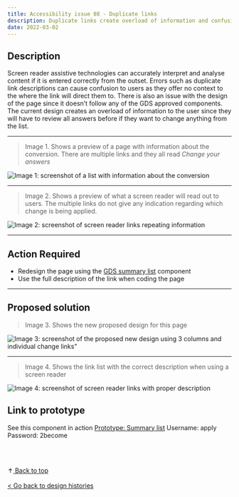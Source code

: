 ```yaml
---
title: Accessibility issue 08 - Duplicate links 
description: Duplicate links create overload of information and confusion for people who use screen readers. 
date: 2022-03-02
---
```

## Description
Screen reader assistive technologies can accurately interpret and analyse content if it is entered correctly from the outset.  Errors such as duplicate link descriptions can cause confusion to users as they offer no context to the where the link will direct them to.
There is also an issue with the design of the page since it doesn’t follow any of the GDS approved components. The current design creates an overload of information to the user since they will have to review all answers before if they want to change anything from the list. 

---

> Image 1. Shows a preview of a page with information about the conversion. There are multiple links and they all read _Change your answers_

![Image 1: screenshot of a list with information about the conversion](/images/a2become/links/01-links.jpg "Image 1: screenshot of a list with information about the conversion")

---

> Image 2. Shows a preview of what a screen reader will read out to users. The multiple links do not give any indication regarding which change is being applied.

![Image 2: screenshot of screen reader links repeating information](/images/a2become/links/02-links.png "Image 2: screenshot of screen reader links repeating information")

---

## Action Required 
- Redesign the page using the [GDS summary list](https://design-system.service.gov.uk/components/summary-list/) component 
- Use the full description of the link when coding the page 

---

## Proposed solution
> Image 3. Shows the new proposed design for this page

![Image 3: screenshot of the proposed new design using 3 columns and individual change links"](/images/a2become/links/03-links.png "Image 3: screenshot of the proposed new design using 3 columns and individual change links")

---

> Image 4. Shows the link list with the correct description when using a screen reader

![Image 4: screenshot of screen reader links with proper description](/images/a2become/links/04-links.png "Image 4: screenshot of screen reader links with proper description")

## Link to prototype
See this component in action
[Prototype: Summary list](https://escorci-apply2become.herokuapp.com/about) 
Username: apply
Password: 2become



<br><br>
<div class="app-back-to-top app-back-to-top--hidden" data-module="app-back-to-top">
  <a class="govuk-link govuk-link--no-visited-state app-back-to-top__link" href="#top">
    <svg role="presentation" focusable="false" class="app-back-to-top__icon" xmlns="http://www.w3.org/2000/svg" width="13" height="10" viewBox="0 0 13 17">
      <path fill="currentColor" d="M6.5 0L0 6.5 1.4 8l4-4v12.7h2V4l4.3 4L13 6.4z"></path>
    </svg> Back to top
  </a>
</div>

<br>
<a class="govuk-link" href="/a2b-external/"> < Go back to design histories</a>